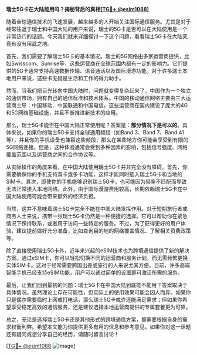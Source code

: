 **瑞士5G卡在大陆能用吗？揭秘背后的真相[[TG💪+ @esim1088](https://t.me/s/esim1088)]**

随着全球通信技术的飞速发展，越来越多的人开始关注国际通信服务。尤其是对于经常往返于瑞士和中国大陆的用户来说，瑞士的5G卡是否可以在大陆使用是一个非常热门的话题。今天我们就来详细探讨一下这个问题，看看瑞士5G卡在大陆究竟有没有用武之地。

首先，我们需要了解瑞士5G卡的基本情况。瑞士的5G网络由多家运营商提供，比如Swisscom、Sunrise等，这些运营商在全球范围内都有一定的影响力。它们提供的5G卡通常支持高速数据传输、语音通话以及国际漫游功能。对于许多瑞士本地用户来说，这些卡无疑是生活和工作的得力助手。

然而，当我们把目光转向中国大陆时，问题就变得复杂起来了。中国作为一个独立的通信市场，拥有自己的通信标准和技术体系。中国的移动通信网络主要由三大运营商主导：中国移动、中国联通和中国电信。这些运营商在国内建设了庞大的4G和5G网络基础设施，并且不断推进新技术的应用。

那么，瑞士5G卡能否在中国大陆正常使用呢？答案是：**部分情况下是可以的**。具体来说，如果你的瑞士5G卡支持全球通用频段（如Band 3、Band 7、Band 41等），并且你的手机设备也兼容这些频段，那么在某些地方你可能会享受到有限的5G网络连接。但是，这种体验通常会受到多种因素的影响，包括信号强度、网络覆盖范围以及运营商之间的合作协议等。

从实际操作的角度来看，在中国大陆使用瑞士5G卡并非完全没有障碍。首先，你需要确保你的手机支持双卡或多卡功能，这样才能同时插入瑞士5G卡和当地的SIM卡。其次，即使你的手机能够识别瑞士5G卡，也可能因为频率不匹配而导致无法正常接入本地网络。此外，由于国际漫游费用较高，长期依赖瑞士5G卡在中国大陆使用可能会带来额外的经济负担。

当然，这并不意味着瑞士5G卡完全不能在中国大陆发挥作用。对于短期旅行者或商务人士来说，携带一张瑞士5G卡仍然是一种便捷的选择。它可以帮助你在紧急情况下保持联系，或者用于访问一些特定的服务。不过，为了获得更好的用户体验，建议提前做好充分准备，比如查询目的地的网络覆盖情况、了解相关资费政策等。

除了直接使用瑞士5G卡外，近年来兴起的eSIM技术也为跨境通信提供了新的解决方案。通过eSIM卡，你可以轻松切换不同的运营商和服务计划，而无需频繁更换实体SIM卡。这对于经常需要跨国出差或旅行的人来说尤其方便。目前，许多高端智能手机已经支持eSIM功能，用户可以通过简单的设置即可激活所需的服务。

最后，让我们回到最初的问题：瑞士5G卡在中国大陆到底能不能用？答案取决于具体情况。虽然理论上存在可能性，但实际上的使用效果可能会因人而异。如果你只是偶尔需要临时上网或打电话，那么瑞士5G卡或许还能满足需求；但如果你希望享受稳定高效的通信服务，还是建议选择本地运营商提供的专属套餐更为可靠。

总之，无论是选择瑞士5G卡还是其他形式的跨境通信方案，都需要根据自身的需求权衡利弊。希望本文能为你提供更多有用的信息和参考意见。如果你对这一话题还有疑问或想分享自己的经历，请随时留言讨论！

[[TG💪+ @esim1088](https://t.me/s/esim1088) ![Image](https://i.postimg.cc/4NQfJmqS/Snipaste-2025-05-13-00-14-12.png)]